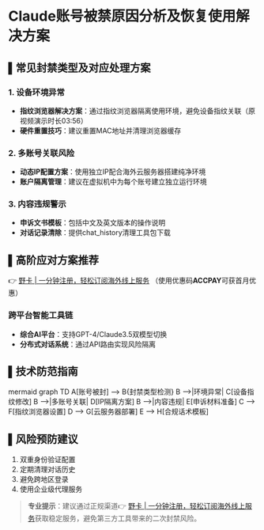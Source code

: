 # Claude账号被禁原因分析及恢复使用解决方案

## ▌常见封禁类型及对应处理方案
### 1. 设备环境异常
- **指纹浏览器解决方案**：通过指纹浏览器隔离使用环境，避免设备指纹关联（原视频演示时长03:56）
- **硬件重置技巧**：建议重置MAC地址并清理浏览器缓存

### 2. 多账号关联风险
- **动态IP配置方案**：使用独立IP配合海外云服务器搭建纯净环境
- **账户隔离管理**：建议在虚拟机中为每个账号建立独立运行环境

### 3. 内容违规警示
- **申诉文书模板**：包括中文及英文版本的操作说明
- **对话记录清除**：提供chat_history清理工具包下载

## ▌高阶应对方案推荐
👉 [野卡 | 一分钟注册，轻松订阅海外线上服务](https://bbtdd.com/yeka)
（使用优惠码**ACCPAY**可获首月优惠）

### 跨平台智能工具链
- **综合AI平台**：支持GPT-4/Claude3.5双模型切换
- **分布式对话系统**：通过API路由实现风险隔离

## ▌技术防范指南
mermaid
graph TD
    A[账号被封] --> B{封禁类型检测}
    B -->|环境异常| C[设备指纹修改]
    B -->|多账号关联| D[IP隔离方案]
    B -->|内容违规| E[申诉材料准备]
    C --> F[指纹浏览器设置]
    D --> G[云服务器部署]
    E --> H[合规话术模板]


## ▌风险预防建议
1. 双重身份验证配置
2. 定期清理对话历史
3. 避免跨地区登录
4. 使用企业级代理服务

> **专业提示**：建议通过正规渠道👉 [野卡 | 一分钟注册，轻松订阅海外线上服务](https://bbtdd.com/yeka)获取稳定服务，避免第三方工具带来的二次封禁风险。